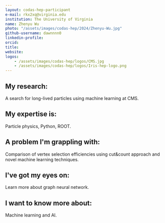 ```yaml
---
layout: codas-hep-participant
e-mail: rkx2xq@virginia.edu
institution: The University of Virginia
name: Zhenyu Wu
photo: "/assets/images/codas-hep/2024/Zhenyu-Wu.jpg"
github-username: dawnnnn0
linkedin-profile:
orcid:
title:
website:
logos:
    - /assets/images/codas-hep/logos/CMS.jpg
    - /assets/images/codas-hep/logos/Iris-hep-logo.png
---
```


## My research:
A search for long-lived particles using machine learning at CMS.

## My expertise is:
Particle physics, Python, ROOT.

## A problem I'm grappling with:
Comparison of vertex selection efficiencies using cut&count approach and novel machine learning techniques.

## I've got my eyes on:
Learn more about graph neural network.

## I want to know more about:
Machine learning and AI.